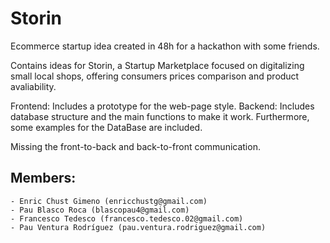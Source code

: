 # Storin
Ecommerce startup idea created in 48h for a hackathon with some friends.

Contains ideas for Storin, a Startup Marketplace focused on digitalizing small local shops, offering consumers prices comparison and product avaliability.

Frontend: Includes a prototype for the web-page style.
Backend: Includes database structure and the main functions to make it work. Furthermore, some examples for the DataBase are included.

Missing the front-to-back and back-to-front communication.

## Members:
	- Enric Chust Gimeno (enricchustg@gmail.com)
	- Pau Blasco Roca (blascopau4@gmail.com)
	- Francesco Tedesco (francesco.tedesco.02@gmail.com)
	- Pau Ventura Rodríguez (pau.ventura.rodriguez@gmail.com)
